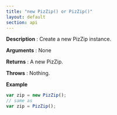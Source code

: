 ```yaml
---
title: "new PizZip() or PizZip()"
layout: default
section: api
---
```


__Description__ : Create a new PizZip instance.

__Arguments__ : None

__Returns__ : A new PizZip.

__Throws__ : Nothing.

<!-- __Complexity__ : Object creation in **O(1)**. -->

__Example__

```js
var zip = new PizZip();
// same as
var zip = PizZip();
```
